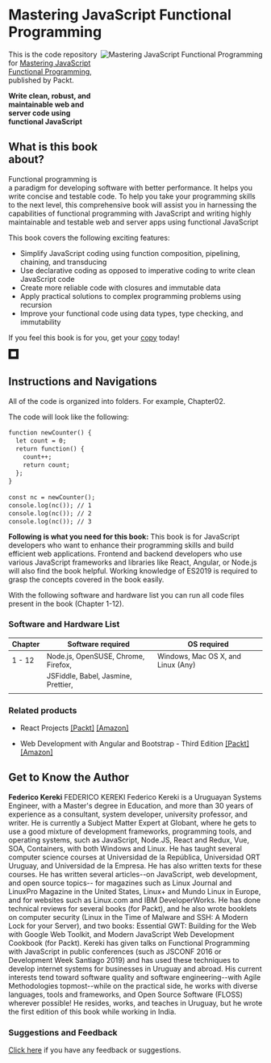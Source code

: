 # 	Mastering JavaScript Functional Programming

<a href="https://www.packtpub.com/web-development/mastering-javascript-functional-programming-second-edition?utm_source=github&utm_medium=repository&utm_campaign=9781839213069"><img src="https://www.packtpub.com/media/catalog/product/cache/e4d64343b1bc593f1c5348fe05efa4a6/9/7/9781839213069-original.png" alt="	Mastering JavaScript Functional Programming" height="256px" align="right"></a>

This is the code repository for [Mastering JavaScript Functional Programming](https://www.packtpub.com/media/catalog/product/cache/e4d64343b1bc593f1c5348fe05efa4a6/9/7/9781839213069-original.png), published by Packt.

**Write clean, robust, and maintainable web and server code using functional JavaScript**

## What is this book about?
Functional programming is a paradigm for developing software with better performance. It helps you write concise and testable code. To help you take your programming skills to the next level, this comprehensive book will assist you in harnessing the capabilities of functional programming with JavaScript and writing highly maintainable and testable web and server apps using functional JavaScript

This book covers the following exciting features: 
* Simplify JavaScript coding using function composition, pipelining, chaining, and transducing
* Use declarative coding as opposed to imperative coding to write clean JavaScript code
* Create more reliable code with closures and immutable data
* Apply practical solutions to complex programming problems using recursion
* Improve your functional code using data types, type checking, and immutability

If you feel this book is for you, get your [copy](https://www.amazon.com/dp/183921306X) today!

<a href="https://www.packtpub.com/?utm_source=github&utm_medium=banner&utm_campaign=GitHubBanner"><img src="https://raw.githubusercontent.com/PacktPublishing/GitHub/master/GitHub.png" 
alt="https://www.packtpub.com/" border="5" /></a>


## Instructions and Navigations
All of the code is organized into folders. For example, Chapter02.

The code will look like the following:
```
function newCounter() {
  let count = 0;
  return function() {
    count++;
    return count;
  };
}

const nc = newCounter();
console.log(nc()); // 1
console.log(nc()); // 2
console.log(nc()); // 3
```

**Following is what you need for this book:**
This book is for JavaScript developers who want to enhance their programming skills and build efficient web applications. Frontend and backend developers who use various JavaScript frameworks and libraries like React, Angular, or Node.js will also find the book helpful. Working knowledge of ES2019 is required to grasp the concepts covered in the book easily.

With the following software and hardware list you can run all code files present in the book (Chapter 1-12).

### Software and Hardware List

| Chapter  | Software required                   | OS required                        |
| -------- | ------------------------------------| -----------------------------------|
| 1 - 12   | Node.js, OpenSUSE, Chrome, Firefox, | Windows, Mac OS X, and Linux (Any) |
|          | JSFiddle, Babel, Jasmine, Prettier, |                                    |
|          |                                     |                                    |


### Related products <Other books you may enjoy>
* React Projects [[Packt]](https://www.packtpub.com/programming/react-js-projects?utm_source=github&utm_medium=repository&utm_campaign=9781789954937) [[Amazon]](https://www.amazon.com/dp/1789954932)

* Web Development with Angular and Bootstrap - Third Edition [[Packt]](https://www.packtpub.com/web-development/web-development-angular-and-bootstrap-third-edition?utm_source=github&utm_medium=repository&utm_campaign=9781788838108) [[Amazon]](https://www.amazon.com/dp/1788838106)

## Get to Know the Author
**Federico Kereki**
FEDERICO KEREKI Federico Kereki is a Uruguayan Systems Engineer, with a Master's degree in Education, and more than 30 years of experience as a consultant, system developer, university professor, and writer.
He is currently a Subject Matter Expert at Globant, where he gets to use a good mixture of development frameworks, programming tools, and operating systems, such as JavaScript, Node.JS, React and Redux, Vue, SOA, Containers, with both Windows and Linux.
He has taught several computer science courses at Universidad de la República, Universidad ORT Uruguay, and Universidad de la Empresa. He has also written texts for these courses.
He has written several articles--on JavaScript, web development, and open source topics-- for magazines such as Linux Journal and LinuxPro Magazine in the United States, Linux+ and Mundo Linux in Europe, and for websites such as Linux.com and IBM DeveloperWorks. He has done technical reviews for several books (for Packt), and he also wrote booklets on computer security (Linux in the Time of Malware and SSH: A Modern Lock for your Server), and two books: Essential GWT: Building for the Web with Google Web Toolkit, and Modern JavaScript Web Development Cookbook (for Packt).
Kereki has given talks on Functional Programming with JavaScript in public conferences (such as JSCONF 2016 or Development Week Santiago 2019) and has used these techniques to develop internet systems for businesses in Uruguay and abroad.
His current interests tend toward software quality and software engineering--with Agile Methodologies topmost--while on the practical side, he works with diverse languages, tools and frameworks, and Open Source Software (FLOSS) wherever possible!
He resides, works, and teaches in Uruguay, but he wrote the first edition of this book while working in India.


### Suggestions and Feedback
[Click here](https://docs.google.com/forms/d/e/1FAIpQLSdy7dATC6QmEL81FIUuymZ0Wy9vH1jHkvpY57OiMeKGqib_Ow/viewform) if you have any feedback or suggestions.
